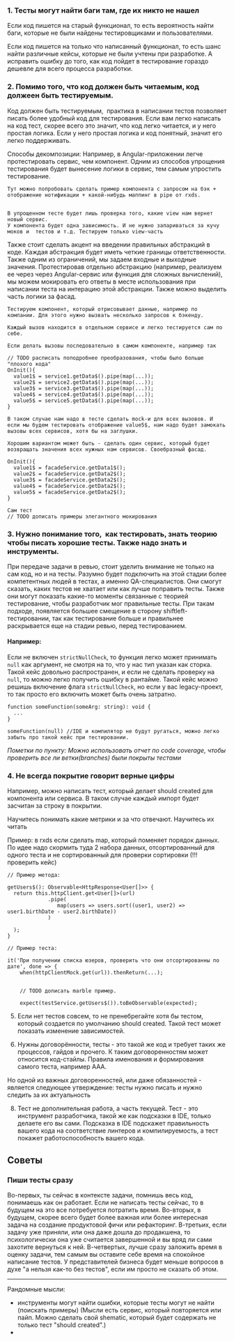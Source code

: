 ### 1. Тесты могут найти баги там, где их никто не нашел
Если код пишется на старый функционал, то есть вероятность найти баги, которые не были найдены тестировщиками и пользователями.

Если код пишется на только что написанный функционал, то есть шанс найти различные кейсы, которые не были учтены при разработке. А исправить ошибку до того, как код пойдет в тестирование гораздо дешевле для всего процесса разработки.



### 2. Помимо того, что код должен быть читаемым, код должеен быть тестируемым.

Код должен быть тестируемым,  практика в написании тестов позволяет писать более удобный код для тестирования.
Если вам легко написать на код тест, скорее всего это значит, что код легко читается, и у него простая логика. Если у него простая логика и код понятный, значит его легко поддерживать.

Способы декомпозиции:
Например, в Angular-приложении легче протестировать сервис, чем компонент. Одним из способов упрощения тестирования будет вынесение логики в сервис, тем самым упростить тестирование.

```
Тут можно попробовать сделать пример компонента с запросом на бэк + отображение нотификации + какой-нибудь маппинг в pipe от rxds.


В упрощенном тесте будет лишь проверка того, какие view нам вернет новый сервис.
У компонента будет одна зависимость. И не нужно запариваться за кучу моков и  тестов и т.д. Тестируем только view-часть

```


Также стоит сделать акцент на введении правильных абстракций в коде. Каждая абстракция будет иметь четкие границы ответственности. Также одним из ограничений, мы задаем входные и выходные значения.
Протестировав отдельно абстракцию (например, реализуем ее через через Angular-сервис или функция для сложных вычислений), мы можем мокировать его ответы в месте использования при написании теста на интерацию этой абстракции.
Также можно выделить часть логики за фасад.

```
Тестируем компонент, который отрисовывает данные, например по компании. Для этого нужно вызвать несколько запросов к бэкенду.

Каждый вызов находится в отдельном сервисе и легко тестируется сам по себе.

Если делать вызовы последовательно в самом компоненте, например так

// TODO расписать поподробнее преобразования, чтобы было больше "плохого кода"
OnInit(){
  value1$ = service1.getData$().pipe(map(...));
  value2$ = service2.getData$().pipe(map(...));
  value3$ = service3.getData$().pipe(map(...));
  value4$ = service4.getData$().pipe(map(...));
  value5$ = service5.getData$().pipe(map(...));
}

В таком случае нам надо в тесте сделать mock-и для всех вызовов. И если мы будем тестировать отображение value5$, нам надо будет замокать вызовы всех сервисов, хотя бы на заглушки.

Хорошим вариантом может быть - сделать один сервис, который будет возвращать значения всех нужных нам сервисов. Своебразный фасад.

OnInit(){
  value1$ = facadeService.getData1$();
  value2$ = facadeService.getData2$();
  value3$ = facadeService.getData2$();
  value4$ = facadeService.getData2$();
  value5$ = facadeService.getData2$();
}

Сам тест
// TODO дописать примеры элегантного мокирования
```


### 3. Нужно понимание того,  как тестировать, знать теорию чтобы писать хорошие тесты. Также надо знать и инструменты. 

При передаче задачи в ревью, стоит уделить внимание не только на сам код, но и на тесты. Разумно будет подключить на этой стадии более компетентных людей в тестах, а именно QA-специалистов. Они смогут сказать, каких тестов не хватает или как лучше поправить тесты. Также они могут показать какие-то моменты связанные с теорией тестирование, чтобы разработчик мог правильные тесты.
При такам подходе, появляется большее смещение в сторону shiftleft-тестировании, так как тестирование больше и правильнее раскрывается еще на стадии ревью, перед тестированием.

#### Например:

Если не включен `strictNullCheck`, то функция легко может принимать `null` как аргумент, не смотря на то, что у нас тип указан как сторка. Такой кейс довольно распространен, и если не сделать проверку на `null`, то можно легко получить ошибку в рантайме. Такой кейс можно решишь включение флага `strictNullCheck`, но если у вас legacy-проект, то так просто его включить может быть очень затратно.

```
function someFunction(someArg: string): void {
  ...
}

someFunction(null) //IDE и компилятор не будут ругаться, можно легко забыть про такой кейс при тестировании.
```

*Пометки по пункту:*
*Можно использовать отчет по code coverage, чтобы проверить все ли ветки(branches) были покрыты тестами*


### 4. Не всегда покрытие говорит верные цифры
Например, можно написать тест, который делает should created для компонента или сервиса. 
В таком случае каждый импорт будет засчитан за строку в покрытии.

Научитесь понимать какие метрики и за что отвечают.  Научитесь их читать

Пример: в rxds если сделать map, который поменяет порядок данных. По идее надо скормить туда 2 набора данных, отсортированный для одного теста и не сортированный для проверки сортировки (!!! проверить кейс)

```
// Пример метода:

getUsers$(): Observable<HttpResponse<User[]>> {
  return this.httpClient.get<User[]>(url)
             .pipe(
                map(users => users.sort((user1, user2) => user1.birthDate - user2.birthDate))
             )

  );
}

// Пример теста:

it('При получении списка юзеров, проверить что они отсортированны по дате', done => {
    when(httpClientMock.get(url)).thenReturn(...);
            

    // TODO дописать marble пример.

    expect(testService.getUsers$()).toBeObservable(expected);
```

5. Если нет тестов совсем, то не пренебрегайте хотя бы тестом, который создается по умолчанию should created.
Такой тест может показать изменение зависимостей.


6. Нужны договорённости,  тесты - это такой же код и требует таких же процессов, гайдов и 
прочего.
К таким договоренностям может относится код-стайлы.
Правила именования и формирования самого теста, например ААА.

Но одной из важных договоренностей, или даже обязанностей - является следующее утверждение: тесты нужно писать и нужно следить за их актуальность


8. Тест не дополнительная работа,  а часть текущей.  Тест - это инструмент разработчика, такой же как подсказки в IDE, только делаете его вы сами. 
Подсказка в IDE подскажет правильность вашего кода на соответствие линтеров и компилируемость, а тест покажет работоспособность вашего кода.


## Советы

### Пиши тесты сразу
Во-первых, ты сейчас в контексте задачи, помнишь весь код, понимаешь как он работает. Если не написать тесты сейчас, то в будущем на это все потребуется потратить время.
Во-вторых, в будущем, скорее всего будет более важная или более интересная задача на создание продуктовой фичи или рефакторинг.
В-третьих, если задачу уже приняли, или она даже дошла до продакшена, то психологически она уже считается завершенной и вы вряд ли сами захотите вернуться к ней.
В-четвертых, лучше сразу заложить время в оценку задачи, тем самым вы оставите себе время на спокойное написание тестов. У представителей бизнеса будет меньше вопросов в духе "а нельзя как-то без тестов", если им просто не сказать об этом.




__________________________________________________________
Рандомные мысли:
- инструменты могут найти ошибки, которые тесты могут не найти (поискать примеры) (Мысли есть сервис, который повторяется или пайп. Можно сделать свой shematic, который будет содержать не только тест "should created".)
- 
